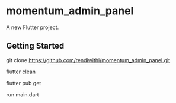 # momentum_admin_panel

A new Flutter project.

## Getting Started

git clone https://github.com/rendiwithi/momentum_admin_panel.git

flutter clean

flutter pub get

run main.dart
